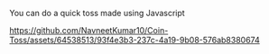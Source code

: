 You can do a quick toss made using Javascript


https://github.com/NavneetKumar10/Coin-Toss/assets/64538513/93f4e3b3-237c-4a19-9b08-576ab8380674

